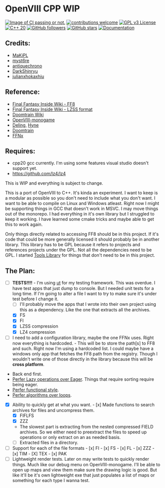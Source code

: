 # OpenVIII CPP WIP

[![Image of CI passing or not.](https://ci.appveyor.com/api/projects/status/32r7s2skrgm9ubva?svg=true)](https://ci.appveyor.com/project/Sebanisu/openviii-cpp-wip)
[![contributions welcome](https://img.shields.io/badge/contributions-welcome-brightgreen.svg?style=flat)](https://github.com/sebanisu/OpenVIII_CPP_WIP/issues) 
[![GPL v3 License](https://img.shields.io/badge/License-GPL_V3-blue.svg)](https://www.gnu.org/licenses/gpl-3.0.en.html) 
[![C++ 20](https://img.shields.io/badge/C++%20-20-ff69b4.svg)](https://en.cppreference.com/w/cpp/20) 
[![GitHub followers](https://img.shields.io/github/followers/sebanisu.svg?style=social&label=Follow)](https://github.com/sebanisu?tab=followers) 
[![GitHub stars](https://img.shields.io/github/stars/sebanisu/ToolsLibrary.svg?style=social&label=Star)](https://GitHub.com/sebanisu/OpenVIII_CPP_WIP/stargazers/) 
[![Documentation](https://codedocs.xyz/Sebanisu/OpenVIII_CPP_WIP.svg)](https://codedocs.xyz/Sebanisu/OpenVIII_CPP_WIP/)

## Credits:
 - [MaKiPL](https://github.com/MaKiPL)
 - [myst6re](https://github.com/myst6re)
 - [antiquechrono](https://github.com/antiquechrono)
 - [DarkShinryu](https://github.com/DarkShinryu)
 - [julianxhokaxhiu](https://github.com/julianxhokaxhiu)

## Reference:
 - [Final Fantasy Inside Wiki - FF8](http://wiki.ffrtt.ru/index.php?title=FF8)
 - [Final Fantasy Inside Wiki - LZSS format](http://wiki.ffrtt.ru/index.php?title=FF7/LZSS_format)
 - [Doomtrain Wiki](https://github.com/DarkShinryu/doomtrain/wiki)
 - [OpenVIII-monogame](https://github.com/MaKiPL/OpenVIII-monogame)
 - [Deling](https://github.com/myst6re/deling), [Hyne](https://github.com/myst6re/hyne)
 - [Doomtrain](https://github.com/DarkShinryu/doomtrain)
 - [FFNx](https://github.com/julianxhokaxhiu/FFNx)
 
## Requires:
 - cpp20 gcc currently. I'm using some features visual studio doesn't support yet.
 - https://github.com/lz4/lz4

This is WIP and everything is subject to change.

This is a port of OpenVIII to C++. It's kinda an experiment. I want to keep is a modular as possible so you don't need to include what you don't want. I want to be able to compile on Linux and Windows atleast. Right now I might be supporting things in GCC that doesn't work in MSVC. I may move things out of the monorepo. I had everything in it's own library but I struggled to keep it working. I have learned some cmake tricks and maybe able to get this to work again.

Only things directly related to accessing FF8 should be in this project. If it's code that could be more generally licensed it should probably be in another library. This library has to be GPL because it refers to projects and references projects under the GPL. Not all the dependencies need to be GPL. I started [Tools Library](https://github.com/Sebanisu/ToolsLibrary) for things that don't need to be in this project.

## The Plan:

  - [ ] **TESTS!!!!** - I'm using [ut](https://github.com/boost-ext/ut) for my testing framework. This was overdue. I have test apps that just dump to console. But I needed unit tests for a long time. If I'm going to alter a file I want to try to make sure it's under test before I change it.
    - [ ] I'll probably move the apps that I wrote into their own project using this as a dependency. Like the one that extracts all the archives. 
    - [x] FS
    - [x] FI
    - [x] LZSS compression
    - [x] LZ4 compression
  - [ ]  I need to add a configuration library, maybe the one FFNx uses. Right now everything is hardcoded.
    -  This will be to store the path[s] to FF8 and such. Right now I'm using a hardcoded list. I could maybe have a windows only app that fetches the FF8 path from the registry. Though I wouldn't write one of those directly in the library because this will be **cross platform**.
  - Back end first.
  - [Perfer Lazy operations over Eager](https://www.imperva.com/learn/performance/lazy-loading/). Things that require sorting require being eager.
  - [Perfer functional style](https://docs.microsoft.com/en-us/archive/msdn-magazine/2012/august/c-functional-style-programming-in-c).
  - [Perfer algorithms over loops](https://www.drdobbs.com/stl-algorithms-vs-hand-written-loops/184401446).
  - [x]  Ability to quickly get at what you want.
    - [x]  Made functions to search archives for files and uncompress them.
      - [x]  FIFLFS
      - [x]  ZZZ
      - The slowest part is extracting from the nested compressed FIELD archives. So we either need to preextract the files to speed up operations or only extract on an as needed basis.
      - [ ] Extracted files in a directory.
  - [ ]  Support for each of the file formats
    - [x]  FI
    - [x]  FS
    - [x]  FL
    - [x]  ZZZ
    - [x]  TIM
    - [X]  TEX
    - [x]  PAK
  - [ ]  Lightweight render tests. Later on may write tests to quickly render things. Much like our debug menu on OpenVIII-monogame. I'll be able to open up maps and view them make sure the drawing logic is good. But like it'll be it's own lightweight exe that just populates a list of maps or something for each type I wanna test.
